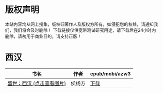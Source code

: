 # 版权声明

本站内容均从网上搜集，版权归著作人及版权方所有，如侵犯您的权益，请通知我们，我们将会及时删除！ 下载链接仅供宽带测试研究用途，请下载后在24小时内删除，请勿用于商业目的。请支持正版！

# 西汉

| 书名 | 作者 | epub/mobi/azw3 |
| --- | --- | --- |
| [盛世：西汉 (点击查看图片)](https://www.dushupai.com/attachment/2024/06/10/22bc7c283f587ed4.jpg) | 侯杨方 | [下载](https://url89.ctfile.com/f/31084289-1357004632-07093a?p=8866) |
